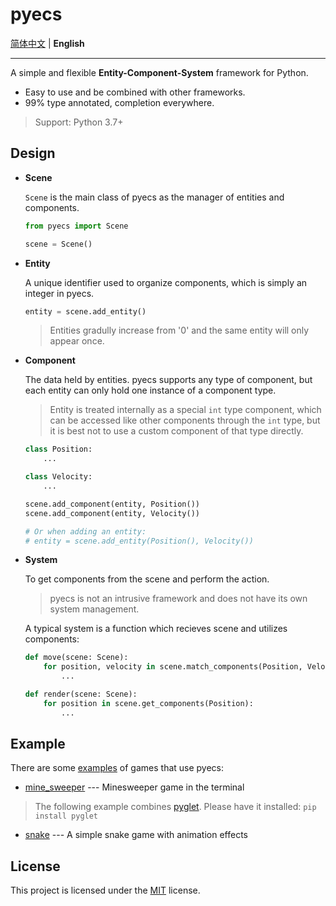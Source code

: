 # pyecs

[简体中文](/README.md) | **English**

---

A simple and flexible **Entity-Component-System** framework for Python.

- Easy to use and be combined with other frameworks.
- 99% type annotated, completion everywhere.

> Support: Python 3.7+

## Design

- **Scene**

    `Scene` is the main class of pyecs as the manager of entities and components.

    ```python
    from pyecs import Scene

    scene = Scene()
    ```

- **Entity**

    A unique identifier used to organize components, which is simply an integer in pyecs.

    ```python
    entity = scene.add_entity()
    ```

    > Entities gradully increase from '0' and the same entity will only appear once.

- **Component**

    The data held by entities. pyecs supports any type of component, but each entity can only hold one instance of a component type.

    > Entity is treated internally as a special `int` type component, which can be accessed like other components through the `int` type, but it is best not to use a custom component of that type directly.

    ```python
    class Position:
        ...

    class Velocity:
        ...

    scene.add_component(entity, Position())
    scene.add_component(entity, Velocity())

    # Or when adding an entity:
    # entity = scene.add_entity(Position(), Velocity())
    ```

- **System**

    To get components from the scene and perform the action.

    > pyecs is not an intrusive framework and does not have its own system management.

    A typical system is a function which recieves scene and utilizes components:

    ```python
    def move(scene: Scene):
        for position, velocity in scene.match_components(Position, Velocity):
            ...

    def render(scene: Scene):
        for position in scene.get_components(Position):
            ...
    ```

## Example

There are some [examples](/examples/) of games that use pyecs:

- [mine_sweeper](/examples/mine_sweeper.py) --- Minesweeper game in the terminal

> The following example combines [pyglet](https://github.com/pyglet/pyglet). Please have it installed:
    `pip install pyglet`

- [snake](/examples/snake.py) --- A simple snake game with animation effects

## License

This project is licensed under the [MIT](/LICENSE) license.